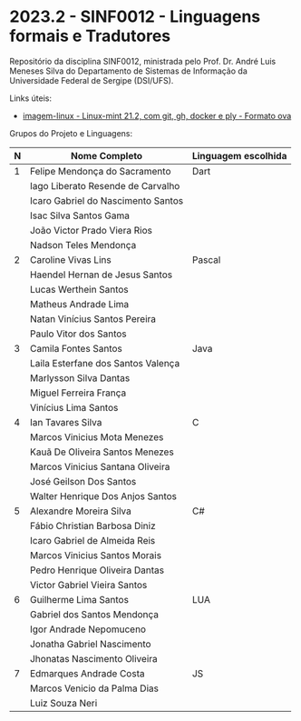 # 2023.2 - SINF0012 - Linguagens formais e Tradutores

Repositório da disciplina SINF0012, ministrada pelo Prof. Dr. André Luis Meneses Silva do Departamento de Sistemas de Informação da Universidade Federal de Sergipe (DSI/UFS).           


Links úteis:

 - [imagem-linux - Linux-mint 21.2, com git, gh, docker e ply - Formato ova](https://drive.google.com/file/d/1fMQwl5DlUCSzIikqoLmL1btlwz3e1Zzn/view?usp=sharing)
 

Grupos do Projeto e Linguagens:


N|Nome Completo   | Linguagem escolhida
-|----------------|-------------------
1|Felipe Mendonça do Sacramento | Dart
&nbsp;|Iago Liberato Resende de Carvalho | &nbsp;
&nbsp;|Icaro Gabriel do Nascimento Santos |&nbsp;
&nbsp;|Isac Silva Santos Gama |&nbsp;
&nbsp;|João Victor Prado Viera Rios |&nbsp;
&nbsp;|Nadson Teles Mendonça |&nbsp;
2|Caroline Vivas Lins | Pascal
&nbsp;|Haendel Hernan de Jesus Santos | &nbsp;
&nbsp;|Lucas Werthein Santos | &nbsp;
&nbsp;|Matheus Andrade Lima | &nbsp;
&nbsp;|Natan Vinícius Santos Pereira | &nbsp;
&nbsp;|Paulo Vitor dos Santos | &nbsp;
3|Camila Fontes Santos| Java
&nbsp;|Laila Esterfane dos Santos Valença |&nbsp;
&nbsp;|Marlysson Silva Dantas| &nbsp;
&nbsp;|Miguel Ferreira França| &nbsp;
&nbsp;|Vinícius Lima Santos| &nbsp;
4|Ian Tavares Silva | C
&nbsp;|Marcos Vinicius Mota Menezes | &nbsp;
&nbsp;|Kauã De Oliveira Santos Menezes | &nbsp;
&nbsp;|Marcos Vinicius Santana Oliveira | &nbsp;
&nbsp;|José Geilson Dos Santos | &nbsp;
&nbsp;|Walter Henrique Dos Anjos Santos | &nbsp;
5| Alexandre Moreira Silva | C#
&nbsp;|Fábio Christian Barbosa Diniz | &nbsp;
&nbsp;|Icaro Gabriel de Almeida Reis | &nbsp;
&nbsp;|Marcos Vinicius Santos Morais |&nbsp; 
&nbsp;|Pedro Henrique Oliveira Dantas | &nbsp;
&nbsp;|Victor Gabriel Vieira Santos | &nbsp;
6|Guilherme Lima Santos | LUA
&nbsp;|Gabriel dos Santos Mendonça | &nbsp;
&nbsp;|Igor Andrade Nepomuceno | &nbsp;
&nbsp;|Jonatha Gabriel Nascimento | &nbsp;
&nbsp;|Jhonatas Nascimento Oliveira | &nbsp;
7|Edmarques Andrade Costa | JS
&nbsp;|Marcos Venicio da Palma Dias | &nbsp;
&nbsp;|Luiz Souza Neri | &nbsp;








